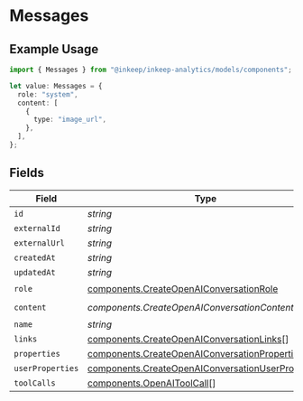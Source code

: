 # Messages

## Example Usage

```typescript
import { Messages } from "@inkeep/inkeep-analytics/models/components";

let value: Messages = {
  role: "system",
  content: [
    {
      type: "image_url",
    },
  ],
};
```

## Fields

| Field                                                                                                                  | Type                                                                                                                   | Required                                                                                                               | Description                                                                                                            |
| ---------------------------------------------------------------------------------------------------------------------- | ---------------------------------------------------------------------------------------------------------------------- | ---------------------------------------------------------------------------------------------------------------------- | ---------------------------------------------------------------------------------------------------------------------- |
| `id`                                                                                                                   | *string*                                                                                                               | :heavy_minus_sign:                                                                                                     | N/A                                                                                                                    |
| `externalId`                                                                                                           | *string*                                                                                                               | :heavy_minus_sign:                                                                                                     | N/A                                                                                                                    |
| `externalUrl`                                                                                                          | *string*                                                                                                               | :heavy_minus_sign:                                                                                                     | N/A                                                                                                                    |
| `createdAt`                                                                                                            | *string*                                                                                                               | :heavy_minus_sign:                                                                                                     | N/A                                                                                                                    |
| `updatedAt`                                                                                                            | *string*                                                                                                               | :heavy_minus_sign:                                                                                                     | N/A                                                                                                                    |
| `role`                                                                                                                 | [components.CreateOpenAIConversationRole](../../models/components/createopenaiconversationrole.md)                     | :heavy_check_mark:                                                                                                     | N/A                                                                                                                    |
| `content`                                                                                                              | *components.CreateOpenAIConversationContent*                                                                           | :heavy_check_mark:                                                                                                     | N/A                                                                                                                    |
| `name`                                                                                                                 | *string*                                                                                                               | :heavy_minus_sign:                                                                                                     | N/A                                                                                                                    |
| `links`                                                                                                                | [components.CreateOpenAIConversationLinks](../../models/components/createopenaiconversationlinks.md)[]                 | :heavy_minus_sign:                                                                                                     | N/A                                                                                                                    |
| `properties`                                                                                                           | [components.CreateOpenAIConversationProperties](../../models/components/createopenaiconversationproperties.md)         | :heavy_minus_sign:                                                                                                     | N/A                                                                                                                    |
| `userProperties`                                                                                                       | [components.CreateOpenAIConversationUserProperties](../../models/components/createopenaiconversationuserproperties.md) | :heavy_minus_sign:                                                                                                     | N/A                                                                                                                    |
| `toolCalls`                                                                                                            | [components.OpenAIToolCall](../../models/components/openaitoolcall.md)[]                                               | :heavy_minus_sign:                                                                                                     | N/A                                                                                                                    |